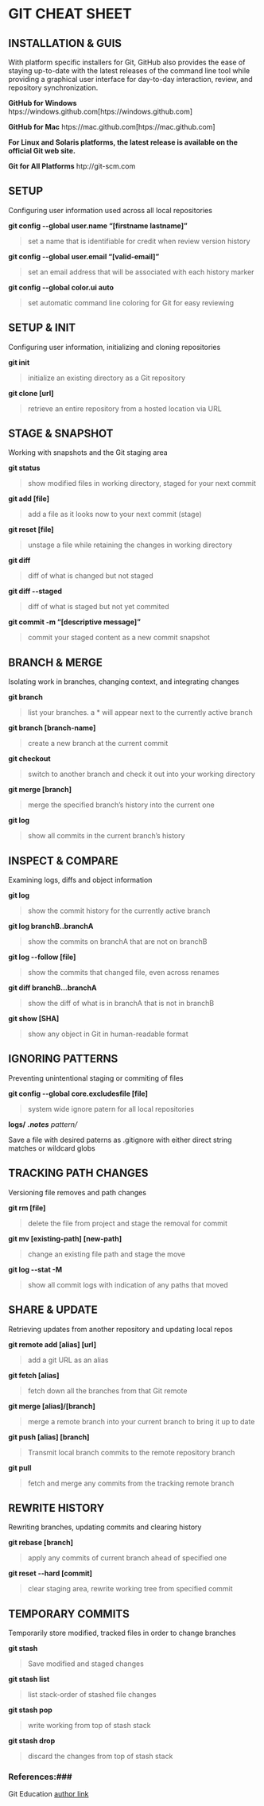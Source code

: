 # GIT CHEAT SHEET # 

 ## INSTALLATION & GUIS ## 
With platform specific installers for Git, GitHub also provides the
ease of staying up-to-date with the latest releases of the command
line tool while providing a graphical user interface for day-to-day
interaction, review, and repository synchronization.

**GitHub for Windows**
htps://windows.github.com[htps://windows.github.com]

**GitHub for Mac**
htps://mac.github.com[htps://mac.github.com]

**For Linux and Solaris platforms, the latest release is available on
the official Git web site.**

**Git for All Platforms**
htp://git-scm.com


 ## SETUP ## 
Configuring user information used across all local repositories

**git config --global user.name “[firstname lastname]”**
> set a name that is identifiable for credit when review version history

**git config --global user.email “[valid-email]”**
> set an email address that will be associated with each history marker


**git config --global color.ui auto**
> set automatic command line coloring for Git for easy reviewing


 ## SETUP & INIT ## 
Configuring user information, initializing and cloning repositories

**git init**
> initialize an existing directory as a Git repository

**git clone [url]**
> retrieve an entire repository from a hosted location via URL


 ## STAGE & SNAPSHOT ## 
Working with snapshots and the Git staging area

**git status**
> show modified files in working directory, staged for your next commit

**git add [file]**
> add a file as it looks now to your next commit (stage)

**git reset [file]**
> unstage a file while retaining the changes in working directory

**git diff**
> diff of what is changed but not staged

**git diff --staged**
> diff of what is staged but not yet commited

**git commit -m “[descriptive message]”**
> commit your staged content as a new commit snapshot


 ## BRANCH & MERGE ## 
Isolating work in branches, changing context, and integrating changes

**git branch**
> list your branches. a * will appear next to the currently active branch

**git branch [branch-name]**
> create a new branch at the current commit

**git checkout**
> switch to another branch and check it out into your working directory

**git merge [branch]**
> merge the specified branch’s history into the current one

**git log**
> show all commits in the current branch’s history


 ## INSPECT & COMPARE ## 
Examining logs, diffs and object information

**git log**
> show the commit history for the currently active branch

**git log branchB..branchA**
> show the commits on branchA that are not on branchB

**git log --follow [file]**
> show the commits that changed file, even across renames

**git diff branchB...branchA**
> show the diff of what is in branchA that is not in branchB

**git show [SHA]**
> show any object in Git in human-readable format


 ## IGNORING PATTERNS ## 
Preventing unintentional staging or commiting of files

**git config --global core.excludesfile [file]**
> system wide ignore patern for all local repositories

**logs/**
***.notes**
**pattern*/**

Save a file with desired paterns as .gitignore with either direct string
matches or wildcard globs


 ## TRACKING PATH CHANGES ## 
Versioning file removes and path changes

**git rm [file]**
> delete the file from project and stage the removal for commit

**git mv [existing-path] [new-path]**
> change an existing file path and stage the move

**git log --stat -M**
> show all commit logs with indication of any paths that moved


 ## SHARE & UPDATE ## 
Retrieving updates from another repository and updating local repos

**git remote add [alias] [url]**
> add a git URL as an alias

**git fetch [alias]**
> fetch down all the branches from that Git remote

**git merge [alias]/[branch]**
> merge a remote branch into your current branch to bring it up to date

**git push [alias] [branch]**
> Transmit local branch commits to the remote repository branch

**git pull**
> fetch and merge any commits from the tracking remote branch


 ## REWRITE HISTORY ## 
Rewriting branches, updating commits and clearing history

**git rebase [branch]**
> apply any commits of current branch ahead of specified one

**git reset --hard [commit]**
> clear staging area, rewrite working tree from specified commit


 ## TEMPORARY COMMITS ## 
Temporarily store modified, tracked files in order to change branches

**git stash**
> Save modified and staged changes

**git stash list**
> list stack-order of stashed file changes

**git stash pop**
> write working from top of stash stack

**git stash drop**
> discard the changes from top of stash stack

### References:###
Git Education [author link]


[author link]: <https://education.github.com/git-cheat-sheet-education.pdf>
